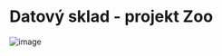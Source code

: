 # Datový sklad - projekt Zoo
 

![image](https://github.com/user-attachments/assets/413ecad7-7041-476c-a1ed-a62fc2c84d02)
